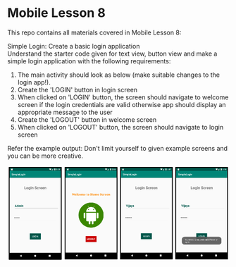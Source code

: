 # Mobile Lesson 8
This repo contains all materials covered in Mobile Lesson 8:  

Simple Login: Create a basic login application  
Understand the starter code given for text view, button view and make a simple login application with the following requirements:  
1. The main activity should look as below (make suitable changes to the login app!).
2. Create the 'LOGIN' button in login screen
3. When clicked on 'LOGIN' button, the screen should navigate to welcome screen if the login credentials are valid otherwise app should display an appropriate message to the user
4. Create the 'LOGOUT' button in welcome screen
5. When clicked on 'LOGOUT' button, the screen should navigate to login screen 

Refer the example output: Don't limit yourself to given example screens and you can be more creative.  

![Example Login App](https://github.com/JAWolfe04/Web_Mobile_Summer_2020/blob/master/Mobile/Mobile_Lesson8/Documentation/Example.png)
